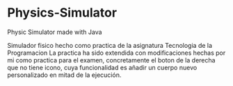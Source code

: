 # Physics-Simulator
Physic Simulator made with Java

Simulador fisico hecho como practica de la asignatura Tecnologia de la Programacion
La practica ha sido extendida con modificaciones hechas por mi como practica para el examen, concretamente el boton de la derecha que no tiene icono, cuya funcionalidad es añadir un cuerpo nuevo personalizado en mitad de la ejecución.
